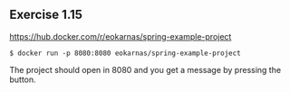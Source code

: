 ## Exercise 1.15

https://hub.docker.com/r/eokarnas/spring-example-project

```
$ docker run -p 8080:8080 eokarnas/spring-example-project
```
The project should open in 8080 and you get a message by pressing the button.